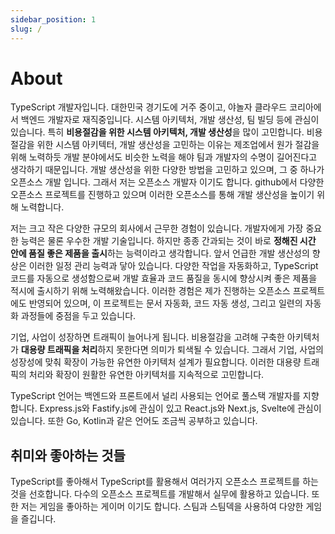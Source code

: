 ```yaml
---
sidebar_position: 1
slug: /
---
```


# About

TypeScript 개발자입니다. 대한민국 경기도에 거주 중이고, 야놀자 클라우드 코리아에서 백엔드 개발자로 재직중입니다. 시스템 아키텍처, 개발 생산성, 팀 빌딩 등에 관심이 있습니다. 특히 **비용절감을 위한 시스템 아키텍처, 개발 생산성**을 많이 고민합니다. 비용 절감을 위한 시스템 아키텍터, 개발 생산성을 고민하는 이유는 제조업에서 원가 절감을 위해 노력하듯 개발 분야에서도 비슷한 노력을 해야 팀과 개발자의 수명이 길어진다고 생각하기 때문입니다. 개발 생산성을 위한 다양한 방법을 고민하고 있으며, 그 중 하나가 오픈소스 개발 입니다. 그래서 저는 오픈소스 개발자 이기도 합니다. github에서 다양한 오픈소스 프로젝트를 진행하고 있으며 이러한 오픈소스를 통해 개발 생산성을 높이기 위해 노력합니다.

저는 크고 작은 다양한 규모의 회사에서 근무한 경험이 있습니다. 개발자에게 가장 중요한 능력은 물론 우수한 개발 기술입니다. 하지만 종종 간과되는 것이 바로 **정해진 시간 안에 품질 좋은 제품을 출시**하는 능력이라고 생각합니다. 앞서 언급한 개발 생산성의 향상은 이러한 일정 관리 능력과 닿아 있습니다. 다양한 작업을 자동화하고, TypeScript 코드를 자동으로 생성함으로써 개발 효율과 코드 품질을 동시에 향상시켜 좋은 제품을 적시에 출시하기 위해 노력해왔습니다. 이러한 경험은 제가 진행하는 오픈소스 프로젝트에도 반영되어 있으며, 이 프로젝트는 문서 자동화, 코드 자동 생성, 그리고 일련의 자동화 과정들에 중점을 두고 있습니다.

기업, 사업이 성장하면 트래픽이 늘어나게 됩니다. 비용절감을 고려해 구축한 아키텍처가 **대용량 트래픽을 처리**하지 못한다면 의미가 퇴색될 수 있습니다. 그래서 기업, 사업의 성장성에 맞춰 확장이 가능한 유연한 아키텍처 설계가 필요합니다. 이러한 대용량 트래픽의 처리와 확장이 원활한 유연한 아키텍처를 지속적으로 고민합니다.

TypeScript 언어는 백엔드와 프론트에서 널리 사용되는 언어로 풀스택 개발자를 지향합니다. Express.js와 Fastify.js에 관심이 있고 React.js와 Next.js, Svelte에 관심이 있습니다. 또한 Go, Kotlin과 같은 언어도 조금씩 공부하고 있습니다.

## 취미와 좋아하는 것들

TypeScript를 좋아해서 TypeScript를 활용해서 여러가지 오픈소스 프로젝트를 하는 것을 선호합니다. 다수의 오픈소스 프로젝트를 개발해서 실무에 활용하고 있습니다. 또한 저는 게임을 좋아하는 게이머 이기도 합니다. 스팀과 스팀덱을 사용하여 다양한 게임을 즐깁니다.
